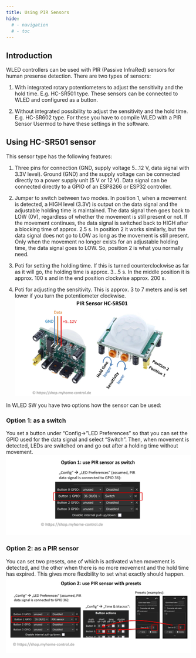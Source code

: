 ```yaml
---
title: Using PIR Sensors
hide:
  # - navigation
  # - toc
---
```


## Introduction

WLED controllers can be used with PIR (Passive InfraRed) sensors for human presense detection. There are two types of sensors:

1. With integrated rotary potentiometers to adjust the sensitivity and the hold time. E.g. HC-SR501 type. These sensors can be connected to WLED and configured as a button.

2. Without integrated possibility to adjust the sensitivity and the hold time. E.g. HC-SR602 type. For these you have to compile WLED with a PIR Sensor Usermod to have these settings in the software.

## Using HC-SR501 sensor

This sensor type has the following features:

1. Three pins for connection (GND, supply voltage 5…12 V, data signal with 3.3V level). Ground (GND) and the supply voltage can be connected directly to a power supply unit (5 V or 12 V). Data signal can be connected directly to a GPIO of an ESP8266 or ESP32 controller.

2. Jumper to switch between two modes. In position 1, when a movement is detected, a HIGH level (3.3V) is output on the data signal and the adjustable holding time is maintained. The data signal then goes back to LOW (0V), regardless of whether the movement is still present or not. If the movement continues, the data signal is switched back to HIGH after a blocking time of approx. 2.5 s. In position 2 it works similarly, but the data signal does not go to LOW as long as the movement is still present. Only when the movement no longer exists for an adjustable holding time, the data signal goes to LOW. So, position 2 is what you normally need.

3. Poti for setting the holding time. If this is turned counterclockwise as far as it will go, the holding time is approx. 3…5 s. In the middle position it is approx. 100 s and in the end position clockwise approx. 200 s.

4. Poti for adjusting the sensitivity. This is approx. 3 to 7 meters and is set lower if you turn the potentiometer clockwise.
![](../assets/images/content/pir_sensor_hc_sr501.jpg)

In WLED SW you have two options how the sensor can be used:

### Option 1: as a switch

You set a button under “Config->”LED Preferences” so that you can set the GPIO used for the data signal and select “Switch”. Then, when movement is detected, LEDs are switched on and go out after a holding time without movement.
![](../assets/images/content/pir_sensor_as_switch.jpg)

### Option 2: as a PIR sensor

You can set two presets, one of which is activated when movement is detected, and the other when there is no more movement and the hold time has expired. This gives more flexibility to set what exactly should happen.
![](../assets/images/content/pir_sensor_as_pir.jpg)

